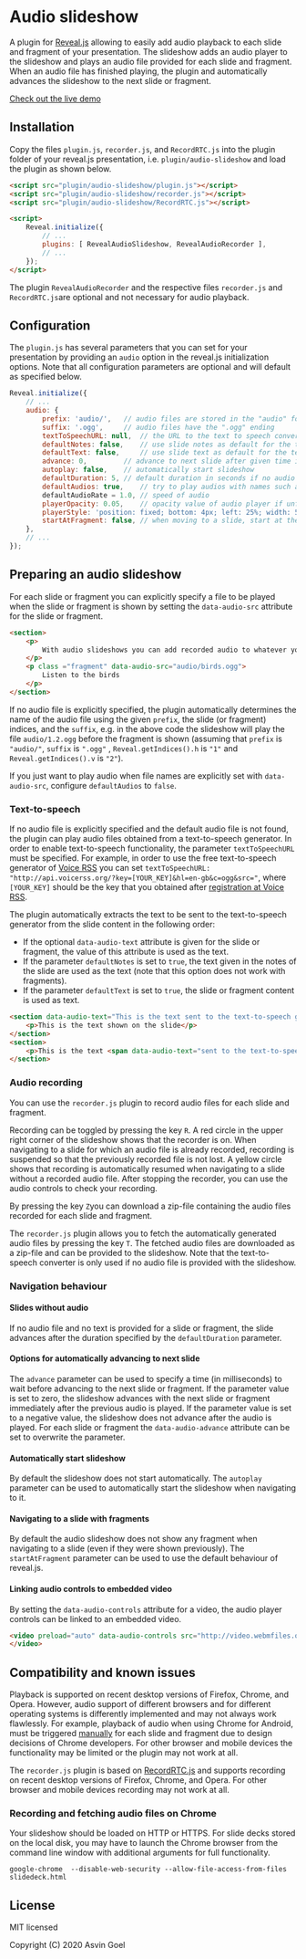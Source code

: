 # Audio slideshow

A plugin for [Reveal.js](https://github.com/hakimel/reveal.js) allowing to easily add audio playback to each slide and fragment of your presentation.
The slideshow adds an audio player to the slideshow and plays an audio file provided for each slide and fragment.
When an audio file has finished playing, the plugin and automatically advances the slideshow to the next slide or fragment.

[Check out the live demo](https://rajgoel.github.io/reveal.js-demos/audio-slideshow-demo.html)


## Installation

Copy the files ```plugin.js```, ```recorder.js```, and ```RecordRTC.js``` into the plugin folder of your reveal.js presentation, i.e. ```plugin/audio-slideshow``` and load the plugin as shown below.

```html
<script src="plugin/audio-slideshow/plugin.js"></script>
<script src="plugin/audio-slideshow/recorder.js"></script>
<script src="plugin/audio-slideshow/RecordRTC.js"></script>

<script>
    Reveal.initialize({
        // ...
        plugins: [ RevealAudioSlideshow, RevealAudioRecorder ],
        // ...
    });
</script>
```

The plugin ```RevealAudioRecorder``` and the respective files ```recorder.js``` and ```RecordRTC.js```are optional and not necessary for audio playback.


## Configuration

The ```plugin.js``` has several parameters that you can set for your presentation by providing an ```audio``` option in the reveal.js initialization options.
Note that all configuration parameters are optional and will default as specified below.


```javascript
Reveal.initialize({
	// ...
	audio: {
		prefix: 'audio/', 	// audio files are stored in the "audio" folder
		suffix: '.ogg',		// audio files have the ".ogg" ending
		textToSpeechURL: null,  // the URL to the text to speech converter
		defaultNotes: false, 	// use slide notes as default for the text to speech converter
		defaultText: false, 	// use slide text as default for the text to speech converter
		advance: 0, 		// advance to next slide after given time in milliseconds after audio has played, use negative value to not advance
		autoplay: false,	// automatically start slideshow
		defaultDuration: 5,	// default duration in seconds if no audio is available
		defaultAudios: true,	// try to play audios with names such as audio/1.2.ogg
		defaultAudioRate = 1.0, // speed of audio
		playerOpacity: 0.05,	// opacity value of audio player if unfocused
		playerStyle: 'position: fixed; bottom: 4px; left: 25%; width: 50%; height:75px; z-index: 33;', // style used for container of audio controls
		startAtFragment: false, // when moving to a slide, start at the current fragment or at the start of the slide
	},
	// ...
});
```

## Preparing an audio slideshow

For each slide or fragment you can explicitly specify a file to be played when the slide or fragment is shown by setting the ```data-audio-src``` attribute for the slide or fragment.

```html
<section>
	<p>
		With audio slideshows you can add recorded audio to whatever you want to deliver to your audience.
	</p>
	<p class ="fragment" data-audio-src="audio/birds.ogg">
		Listen to the birds
	</p>
</section>
```

If no audio file is explicitly specified, the plugin automatically determines the name of the audio file using the given ```prefix```, the slide (or fragment) indices, and the ```suffix```, e.g. in the above code the slideshow will play the file ```audio/1.2.ogg```  before the fragment is shown (assuming that ```prefix``` is ```"audio/"```, ```suffix``` is ```".ogg"``` , ```Reveal.getIndices().h``` is ```"1"``` and ```Reveal.getIndices().v``` is ```"2"```).

If you just want to play audio when file names are explicitly set with ```data-audio-src```, configure ```defaultAudios``` to ```false```.

### Text-to-speech

If no audio file is explicitly specified and the default audio file is not found, the plugin can play audio files obtained from a text-to-speech generator.
In order to enable text-to-speech functionality, the parameter ```textToSpeechURL``` must be specified.
For example, in order to use the free text-to-speech generator of [Voice RSS](http://www.voicerss.org/) you can set ```textToSpeechURL: "http://api.voicerss.org/?key=[YOUR_KEY]&hl=en-gb&c=ogg&src="```,
where ```[YOUR_KEY]``` should be the key that you obtained after [registration at Voice RSS](http://www.voicerss.org/registration.aspx).

The plugin automatically extracts the text to be sent to the text-to-speech generator from the slide content in the following order:
- If the optional  ```data-audio-text``` attribute is given for the slide or fragment, the value of this attribute is used as the text.
- If  the  parameter ```defaultNotes``` is set to ```true```, the text given in the notes of the slide are used as the text (note that this option does not work with fragments).
- If the parameter ```defaultText``` is set to ```true```, the slide or fragment content is used as text.


```html
<section data-audio-text="This is the text sent to the text-to-speech generator">
	<p>This is the text shown on the slide</p>
</section>
<section>
	<p>This is the text <span data-audio-text="sent to the text-to-speech generator (but only if the parameter defaultText is set to true)">shown on the slide</span></p>
</section>

```

### Audio recording

You can use the ```recorder.js``` plugin to record audio files for each slide and fragment.

Recording can be toggled by pressing the key ```R```.
A red circle in the upper right corner of the slideshow shows that the recorder is on.
When navigating to a slide for which an audio file is already recorded, recording is suspended so that the previously recorded file is not lost.
A yellow circle shows that recording is automatically resumed when navigating to a slide without a recorded audio file.
After stopping the recorder, you can use the audio controls to check your recording.

By pressing the key ```Z```you can download a zip-file containing the audio files recorded for each slide and fragment.

The ```recorder.js``` plugin allows you to fetch the automatically generated audio files by pressing the key ```T```. The fetched audio files are downloaded as a zip-file and can be provided to the slideshow.
Note that the text-to-speech converter is only used if no audio file is provided with the slideshow.


### Navigation behaviour

#### Slides without audio

If no audio file and no text is provided for a slide or fragment, the slide advances after the duration specified by the ```defaultDuration``` parameter.

#### Options for automatically advancing to next slide

The ```advance``` parameter can be used to specify a time (in milliseconds) to wait before advancing to the next slide or fragment.
If the parameter value is set to zero, the slideshow advances with the next slide or fragment immediately after the previous audio is played.
If the parameter value is set to a negative value, the slideshow does not advance after the audio is played.
For each slide or fragment the ```data-audio-advance``` attribute can be set to overwrite the  parameter.

#### Automatically start slideshow

By default the slideshow does not start automatically. The ```autoplay``` parameter can be used to automatically start the slideshow when navigating to it.

#### Navigating to a slide with fragments

By default the audio slideshow does not show any fragment when navigating to a slide (even if they were shown previously). The ```startAtFragment``` parameter can be used to use the default behaviour of reveal.js.


#### Linking audio controls to embedded video

By setting the ```data-audio-controls``` attribute for a video, the audio player controls can be linked to an embedded video.

```html
<video preload="auto" data-audio-controls src="http://video.webmfiles.org/big-buck-bunny_trailer.webm" width="720" height="480">
</video>
```


## Compatibility and known issues

Playback is supported on recent desktop versions of Firefox, Chrome, and Opera.
However, audio support of different browsers and for different operating systems is differently implemented and may not always work flawlessly.
For example, playback of audio when using Chrome for Android, must be triggered [manually](https://code.google.com/p/chromium/issues/detail?id=178297) for each slide and fragment due to design decisions of Chrome developers.
For other browser and mobile devices the functionality may be limited or the plugin may not work at all.


The ```recorder.js```  plugin is based on [RecordRTC.js](https://github.com/muaz-khan/WebRTC-Experiment/tree/master/RecordRTC) and supports recording on recent desktop versions of Firefox, Chrome, and Opera.
For other browser and mobile devices recording may not work at all.

### Recording and fetching audio files on Chrome

Your slideshow should be loaded  on HTTP or HTTPS. For slide decks stored on the local disk, you may have to launch the Chrome browser from the command line window with additional arguments for full functionality.

```
google-chrome  --disable-web-security --allow-file-access-from-files slidedeck.html
```

## License

MIT licensed

Copyright (C) 2020 Asvin Goel
